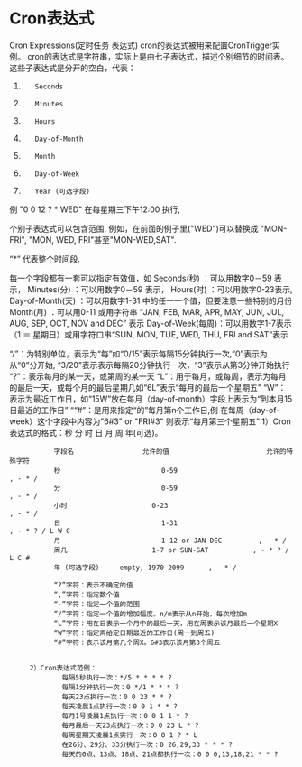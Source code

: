 # Cron表达式
Cron Expressions(定时任务  表达式)
cron的表达式被用来配置CronTrigger实例。 cron的表达式是字符串，实际上是由七子表达式，描述个别细节的时间表。这些子表达式是分开的空白，代表：

1.        Seconds
2.        Minutes
3.        Hours
4.        Day-of-Month
5.        Month
6.        Day-of-Week
7.        Year (可选字段)
例  "0 0 12 ? * WED" 在每星期三下午12:00 执行,

个别子表达式可以包含范围, 例如，在前面的例子里("WED")可以替换成 "MON-FRI", "MON, WED, FRI"甚至"MON-WED,SAT".

“*” 代表整个时间段.

每一个字段都有一套可以指定有效值，如
Seconds(秒)         ：可以用数字0－59 表示，
Minutes(分)          ：可以用数字0－59 表示，
Hours(时)             ：可以用数字0-23表示,
Day-of-Month(天) ：可以用数字1-31 中的任一一个值，但要注意一些特别的月份
Month(月)            ：可以用0-11 或用字符串  “JAN, FEB, MAR, APR, MAY, JUN, JUL, AUG, SEP, OCT, NOV and DEC” 表示
Day-of-Week(每周)：可以用数字1-7表示（1 ＝ 星期日）或用字符口串“SUN, MON, TUE, WED, THU, FRI and SAT”表示

“/”：为特别单位，表示为“每”如“0/15”表示每隔15分钟执行一次,“0”表示为从“0”分开始, “3/20”表示表示每隔20分钟执行一次，“3”表示从第3分钟开始执行
“?”：表示每月的某一天，或第周的某一天
“L”：用于每月，或每周，表示为每月的最后一天，或每个月的最后星期几如“6L”表示“每月的最后一个星期五”
“W”：表示为最近工作日，如“15W”放在每月（day-of-month）字段上表示为“到本月15日最近的工作日”
““#”：是用来指定“的”每月第n个工作日,例 在每周（day-of-week）这个字段中内容为"6#3" or "FRI#3" 则表示“每月第三个星期五”
1）Cron表达式的格式：秒 分 时 日 月 周 年(可选)。

               字段名                 允许的值                        允许的特殊字符  
               秒                         0-59                               , - * /  
               分                         0-59                               , - * /  
               小时                     0-23                               , - * /  
               日                         1-31                               , - * ? / L W C  
               月                         1-12 or JAN-DEC         , - * /  
               周几                     1-7 or SUN-SAT           , - * ? / L C #  
               年 (可选字段)     empty, 1970-2099      , - * /

               “?”字符：表示不确定的值
               “,”字符：指定数个值
               “-”字符：指定一个值的范围
               “/”字符：指定一个值的增加幅度。n/m表示从n开始，每次增加m
               “L”字符：用在日表示一个月中的最后一天，用在周表示该月最后一个星期X
               “W”字符：指定离给定日期最近的工作日(周一到周五)
               “#”字符：表示该月第几个周X。6#3表示该月第3个周五
 

         2）Cron表达式范例：
                 每隔5秒执行一次：*/5 * * * * ?
                 每隔1分钟执行一次：0 */1 * * * ?
                 每天23点执行一次：0 0 23 * * ?
                 每天凌晨1点执行一次：0 0 1 * * ?
                 每月1号凌晨1点执行一次：0 0 1 1 * ?
                 每月最后一天23点执行一次：0 0 23 L * ?
                 每周星期天凌晨1点实行一次：0 0 1 ? * L
                 在26分、29分、33分执行一次：0 26,29,33 * * * ?
                 每天的0点、13点、18点、21点都执行一次：0 0 0,13,18,21 * * ?